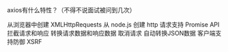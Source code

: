 axios有什么特性？（不得不说面试被问到几次）

从浏览器中创建 XMLHttpRequests
从 node.js 创建 http 
请求支持 Promise API
拦截请求和响应
转换请求数据和响应数据
取消请求
自动转换JSON数据
客户端支持防御 XSRF
